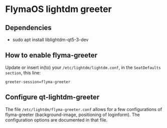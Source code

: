 # FlymaOS lightdm greeter

## Dependencies

* sudo apt install liblightdm-qt5-3-dev

## How to enable flyma-greeter

Update or insert in(to) your `/etc/lightdm/lightdm.conf`, in the `SeatDefaults section`, this line:

`greeter-session=flyma-greeter`

## Configure qt-lightdm-greeter

The file `/etc/lightdm/flyma-greeter.conf` allows for a few configurations of flyma-greeter (background-image, positioning of loginform). The configuration options are documented in that file.

